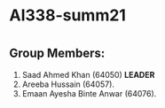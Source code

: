 # 
# AI338-summ21


#
## Group Members:
 1) Saad Ahmed Khan (64050)  **LEADER**
 2) Areeba Hussain (64057). 
 3) Emaan Ayesha Binte Anwar (64076).													

